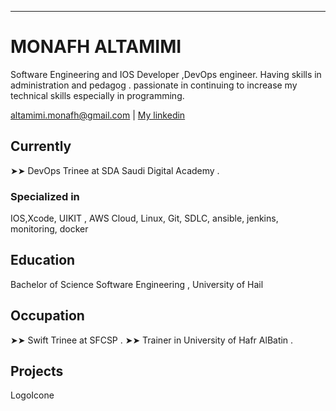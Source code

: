 ---
# MONAFH ALTAMIMI

Software Engineering and IOS Developer ,DevOps engineer. Having skills in administration and pedagog .
passionate in continuing to increase my technical skills especially in programming.

<div id="links">
<a href="altamimi.monafh@gmail.com">altamimi.monafh@gmail.com</a>
| <a href="https://www.linkedin.com/in/monafhaltamimi/">My linkedin</a>
</div>


## Currently

➤➤ DevOps Trinee at SDA Saudi Digital Academy .


### Specialized in

 IOS,Xcode, UIKIT , AWS Cloud, Linux, Git, SDLC, ansible, jenkins, monitoring, docker 



## Education

Bachelor of Science Software Engineering , University of Hail 



## Occupation

➤➤ Swift Trinee at SFCSP .
➤➤ Trainer in University of Hafr AlBatin .

## Projects

LogoIcone

<!-- ### Footer

Last updated: June 2022 -->

